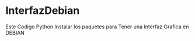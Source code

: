 # InterfazDebian
Este Codigo Python Instalar los paquetes para Tener una Interfaz Grafica en DEBIAN
